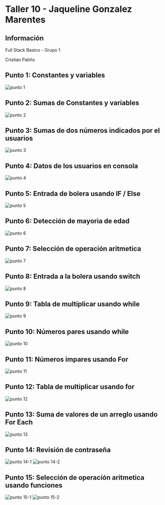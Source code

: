 <h1>Taller 10 - Jaqueline Gonzalez Marentes</h1>

<h2>Información</h2>
<p>Full Stack Basico - Grupo 1 </p>
<p>Cristian Patiño</p>

<h2>Punto 1: Constantes y variables</h2>
<img src="./public/images/punto-1.png" alt="punto 1">

<h2>Punto 2: Sumas de Constantes y variables</h2>
<img src="./public/images/punto-2.png" alt="punto 2">

<h2>Punto 3: Sumas de dos números indicados por el usuarios</h2>
<img src="./public/images/punto-3.png" alt="punto 3">

<h2>Punto 4: Datos de los usuarios en consola</h2>
<img src="./public/images/punto-4.png" alt="punto 4">

<h2>Punto 5: Entrada de bolera usando IF / Else</h2>
<img src="./public/images/punto-5.png" alt="punto 5">

<h2>Punto 6: Detección de mayoria de edad</h2>
<img src="./public/images/punto-6.png" alt="punto 6">

<h2>Punto 7: Selección de operación aritmetica</h2>
<img src="./public/images/punto-7.png" alt="punto 7">

<h2>Punto 8: Entrada a la bolera usando switch</h2>
<img src="./public/images/punto-8.png" alt="punto 8">

<h2>Punto 9: Tabla de multiplicar usando while</h2>
<img src="./public/images/punto-9.png" alt="punto 9">

<h2>Punto 10: Números pares usando while</h2>
<img src="./public/images/punto-10.png" alt="punto 10">

<h2>Punto 11: Números impares usando For</h2>
<img src="./public/images/punto-11.png" alt="punto 11">

<h2>Punto 12: Tabla de multiplicar usando for</h2>
<img src="./public/images/punto-12.png" alt="punto 12">

<h2>Punto 13: Suma de valores de un arreglo usando For Each</h2>
<img src="./public/images/punto-13.png" alt="punto 13">

<h2>Punto 14: Revisión de contraseña</h2>
<img src="./public/images/punto-14-1.png" alt="punto 14-1">
<img src="./public/images/punto-14-2.png" alt="punto 14-2">

<h2>Punto 15: Selección de operación aritmetica usando funciones</h2>
<img src="./public/images/punto-15-1.png" alt="punto 15-1">
<img src="./public/images/punto-15-2.png" alt="punto 15-2">